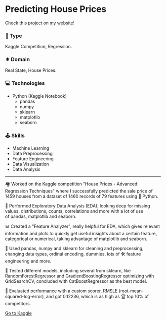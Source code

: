 # Predicting House Prices

Check this project on [my website](https://aadsm2355.wixsite.com/andryadsm/predicting-house-prices)!

### 📌 Type
Kaggle Competition, Regression.

### ⚜️ Domain
Real State, House Prices.
​
### 💻 Technologies
- Python (Kaggle Notebook)
    - pandas
    - numpy
    - sklearn
    - matplotlib
    - seaborn

### 🕹️ Skills
- Machine Learning
- Data Preprocessing
- Feature Engineering
- Data Visualization
- Data Analysis

---

🏘️ Worked on the Kaggle competition "House Prices - Advanced Regression Techniques" where I successfully predicted the sale price of 1459 houses from a dataset of 1460 records of 79 features using 🐍 Python.

🔎 Performed Exploratory Data Analysis (EDA), looking deep for missing values, distributions, counts, correlations and more with a lot of use of pandas, matplotlib and seaborn.

📊 Created a "Feature Analyzer", really helpful for EDA, which gives relevant information and plots to quickly get useful insights about a certain feature, categorical or numerical, taking advantage of matplotlib and seaborn.

🧹 Used pandas, numpy and sklearn for cleaning and preprocessing, changing data types, ordinal encoding, dummies, lots of 🛠️ feature engineering and more.

🤖 Tested different models, including several from sklearn, like RandomForestRegressor and GradientBoostingRegressor optimizing with GridSearchCV, concluded with CatBoostRegressor as the best model.

🧾 Evaluated performance with a custom scorer, RMSLE (root-mean-squared-log-error), and got 0.12236, which is as high as 🏆 top 10% of competitors.

[Go to Kaggle](https://www.kaggle.com/code/andrydasilva/house-prices-with-feature-analyzer)
